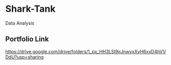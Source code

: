 # Shark-Tank

Data Analysis

## Portfolio Link

https://drive.google.com/drive/folders/1_px_HH3LSl9irJnwvxXyH6xxD4hVVDdU?usp=sharing
